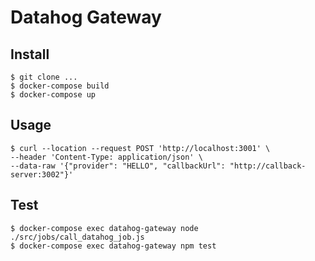# Datahog Gateway

## Install

```
$ git clone ...
$ docker-compose build
$ docker-compose up
```

## Usage
```
$ curl --location --request POST 'http://localhost:3001' \
--header 'Content-Type: application/json' \
--data-raw '{"provider": "HELLO", "callbackUrl": "http://callback-server:3002"}'
```

## Test
```
$ docker-compose exec datahog-gateway node ./src/jobs/call_datahog_job.js
$ docker-compose exec datahog-gateway npm test
```
